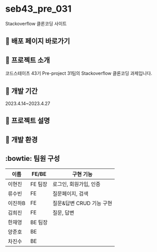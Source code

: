 # seb43_pre_031
Stackoverflow 클론코딩 사이트

## :pushpin: 배포 페이지 바로가기

## :paperclip: 프로젝트 소개
코드스테이츠 43기 Pre-project 31팀의 Stackoverflow 클론코딩 과제입니다.

## :calendar:  개발 기간 

2023.4.14~2023.4.27

## :page_facing_up: 프로젝트 설명


## :rocket: 개발 환경


## :bowtie: 팀원 구성

|이름|FE/BE|구현 기능|
|------|---|---|
|이현진|FE 팀장|로그인, 회원가입, 인증|
|류수빈|FE|질문페이지, 검색|
|이진하B|FE|질문&답변 CRUD 기능 구현|
|김희진|FE|질문, 답변|
|한재영|BE 팀장||
|양준호|BE||
|차진수|BE||
